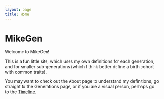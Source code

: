 ```yaml
---
layout: page
title: Home
---
```

# MikeGen

Welcome to MikeGen!

This is a fun little site, which uses my own definitions for each generation, and for smaller sub-generations (which I think better define a birth cohort with common traits).

You may want to check out the About page to understand my definitions, go straight to the Generations page, or if you are a visual person, perhaps go to the [Timeline](Timeline.md).
